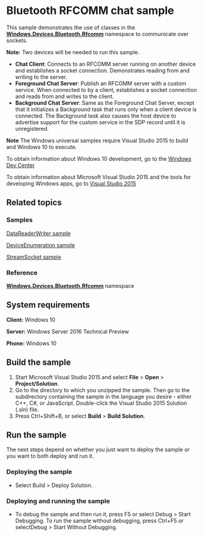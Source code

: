 <!---
  category: Communications
  samplefwlink: http://go.microsoft.com/fwlink/p/?LinkId=626688
--->

# Bluetooth RFCOMM chat sample

This sample demonstrates the use of classes in the
[**Windows.Devices.Bluetooth.Rfcomm**](https://msdn.microsoft.com/library/windows/apps/windows.devices.bluetooth.rfcomm.aspx)
namespace
to communicate over sockets.

**Note:** Two devices will be needed to run this sample.

- **Chat Client**: Connects to an RFCOMM server running on another device and establishes a socket connection.
  Demonstrates reading from and writing to the server.
- **Foreground Chat Server**: Publish an RFCOMM server with a custom service.
  When connected to by a client, establishes a socket connection and reads from and writes to the client.
- **Background Chat Server**: Same as the Foreground Chat Server,
  except that it initializes a Background task that runs only when a client device is connected.
  The Background task also causes the host device to advertise support for the custom service in the SDP record until it is unregistered.

**Note** The Windows universal samples require Visual Studio 2015 to build and Windows 10 to execute.
 
To obtain information about Windows 10 development, go to the [Windows Dev Center](http://go.microsoft.com/fwlink/?LinkID=532421)

To obtain information about Microsoft Visual Studio 2015 and the tools for developing Windows apps, go to [Visual Studio 2015](http://go.microsoft.com/fwlink/?LinkID=532422)

## Related topics

### Samples

[DataReaderWriter sample](../DataReaderWriter)

[DeviceEnumeration sample](../DeviceEnumeration)

[StreamSocket sample](../StreamSocket)

### Reference

[**Windows.Devices.Bluetooth.Rfcomm**](https://msdn.microsoft.com/library/windows/apps/windows.devices.bluetooth.rfcomm.aspx)
namespace

## System requirements

**Client:** Windows 10

**Server:** Windows Server 2016 Technical Preview

**Phone:** Windows 10

## Build the sample

1. Start Microsoft Visual Studio 2015 and select **File** \> **Open** \> **Project/Solution**.
2. Go to the directory to which you unzipped the sample. Then go to the subdirectory containing the sample in the language you desire - either C++, C#, or JavaScript. Double-click the Visual Studio 2015 Solution (.sln) file. 
3. Press Ctrl+Shift+B, or select **Build** \> **Build Solution**. 

## Run the sample

The next steps depend on whether you just want to deploy the sample or you want to both deploy and run it.

### Deploying the sample

- Select Build > Deploy Solution. 

### Deploying and running the sample

- To debug the sample and then run it, press F5 or select Debug >  Start Debugging. To run the sample without debugging, press Ctrl+F5 or selectDebug > Start Without Debugging. 
